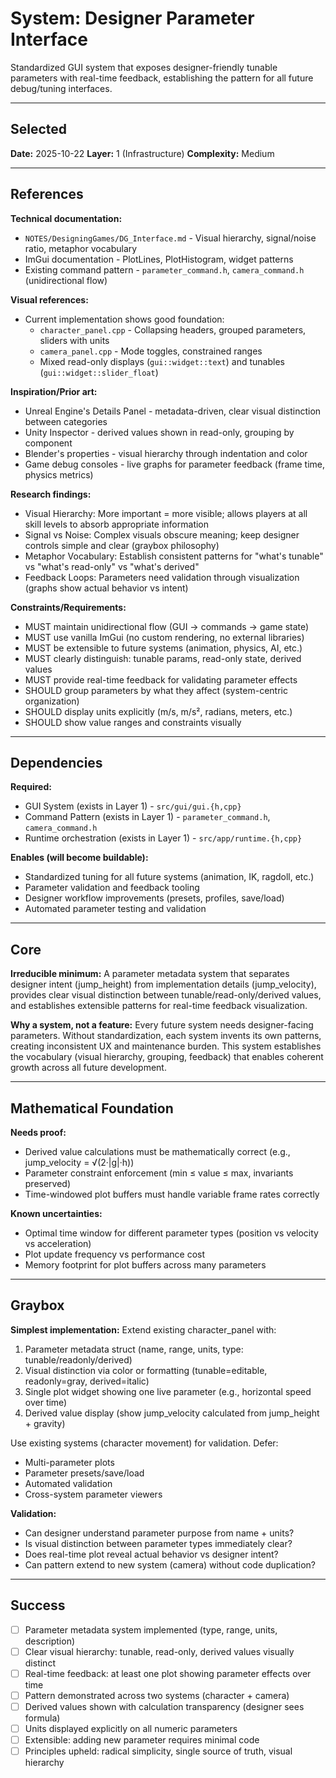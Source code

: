 # System: Designer Parameter Interface

Standardized GUI system that exposes designer-friendly tunable parameters with real-time feedback, establishing the pattern for all future debug/tuning interfaces.

---

<!-- BEGIN: SELECT/SELECTED -->
## Selected

**Date:** 2025-10-22
**Layer:** 1 (Infrastructure)
**Complexity:** Medium
<!-- END: SELECT/SELECTED -->

---

<!-- BEGIN: SELECT/REFERENCES -->
## References

**Technical documentation:**
- `NOTES/DesigningGames/DG_Interface.md` - Visual hierarchy, signal/noise ratio, metaphor vocabulary
- ImGui documentation - PlotLines, PlotHistogram, widget patterns
- Existing command pattern - `parameter_command.h`, `camera_command.h` (unidirectional flow)

**Visual references:**
- Current implementation shows good foundation:
  - `character_panel.cpp` - Collapsing headers, grouped parameters, sliders with units
  - `camera_panel.cpp` - Mode toggles, constrained ranges
  - Mixed read-only displays (`gui::widget::text`) and tunables (`gui::widget::slider_float`)

**Inspiration/Prior art:**
- Unreal Engine's Details Panel - metadata-driven, clear visual distinction between categories
- Unity Inspector - derived values shown in read-only, grouping by component
- Blender's properties - visual hierarchy through indentation and color
- Game debug consoles - live graphs for parameter feedback (frame time, physics metrics)

**Research findings:**
- Visual Hierarchy: More important = more visible; allows players at all skill levels to absorb appropriate information
- Signal vs Noise: Complex visuals obscure meaning; keep designer controls simple and clear (graybox philosophy)
- Metaphor Vocabulary: Establish consistent patterns for "what's tunable" vs "what's read-only" vs "what's derived"
- Feedback Loops: Parameters need validation through visualization (graphs show actual behavior vs intent)

**Constraints/Requirements:**
- MUST maintain unidirectional flow (GUI → commands → game state)
- MUST use vanilla ImGui (no custom rendering, no external libraries)
- MUST be extensible to future systems (animation, physics, AI, etc.)
- MUST clearly distinguish: tunable params, read-only state, derived values
- MUST provide real-time feedback for validating parameter effects
- SHOULD group parameters by what they affect (system-centric organization)
- SHOULD display units explicitly (m/s, m/s², radians, meters, etc.)
- SHOULD show value ranges and constraints visually
<!-- END: SELECT/REFERENCES -->

---

<!-- BEGIN: SELECT/DEPENDENCIES -->
## Dependencies

**Required:**
- GUI System (exists in Layer 1) - `src/gui/gui.{h,cpp}`
- Command Pattern (exists in Layer 1) - `parameter_command.h`, `camera_command.h`
- Runtime orchestration (exists in Layer 1) - `src/app/runtime.{h,cpp}`

**Enables (will become buildable):**
- Standardized tuning for all future systems (animation, IK, ragdoll, etc.)
- Parameter validation and feedback tooling
- Designer workflow improvements (presets, profiles, save/load)
- Automated parameter testing and validation
<!-- END: SELECT/DEPENDENCIES -->

---

<!-- BEGIN: SELECT/CORE -->
## Core

**Irreducible minimum:**
A parameter metadata system that separates designer intent (jump_height) from implementation details (jump_velocity), provides clear visual distinction between tunable/read-only/derived values, and establishes extensible patterns for real-time feedback visualization.

**Why a system, not a feature:**
Every future system needs designer-facing parameters. Without standardization, each system invents its own patterns, creating inconsistent UX and maintenance burden. This system establishes the vocabulary (visual hierarchy, grouping, feedback) that enables coherent growth across all future development.
<!-- END: SELECT/CORE -->

---

<!-- BEGIN: SELECT/MATHEMATICAL_FOUNDATION -->
## Mathematical Foundation

**Needs proof:**
- Derived value calculations must be mathematically correct (e.g., jump_velocity = √(2·|g|·h))
- Parameter constraint enforcement (min ≤ value ≤ max, invariants preserved)
- Time-windowed plot buffers must handle variable frame rates correctly

**Known uncertainties:**
- Optimal time window for different parameter types (position vs velocity vs acceleration)
- Plot update frequency vs performance cost
- Memory footprint for plot buffers across many parameters
<!-- END: SELECT/MATHEMATICAL_FOUNDATION -->

---

<!-- BEGIN: SELECT/GRAYBOX -->
## Graybox

**Simplest implementation:**
Extend existing character_panel with:
1. Parameter metadata struct (name, range, units, type: tunable/readonly/derived)
2. Visual distinction via color or formatting (tunable=editable, readonly=gray, derived=italic)
3. Single plot widget showing one live parameter (e.g., horizontal speed over time)
4. Derived value display (show jump_velocity calculated from jump_height + gravity)

Use existing systems (character movement) for validation. Defer:
- Multi-parameter plots
- Parameter presets/save/load
- Automated validation
- Cross-system parameter viewers

**Validation:**
- Can designer understand parameter purpose from name + units?
- Is visual distinction between parameter types immediately clear?
- Does real-time plot reveal actual behavior vs designer intent?
- Can pattern extend to new system (camera) without code duplication?
<!-- END: SELECT/GRAYBOX -->

---

<!-- BEGIN: SELECT/SUCCESS -->
## Success

- [ ] Parameter metadata system implemented (type, range, units, description)
- [ ] Clear visual hierarchy: tunable, read-only, derived values visually distinct
- [ ] Real-time feedback: at least one plot showing parameter effects over time
- [ ] Pattern demonstrated across two systems (character + camera)
- [ ] Derived values shown with calculation transparency (designer sees formula)
- [ ] Units displayed explicitly on all numeric parameters
- [ ] Extensible: adding new parameter requires minimal code
- [ ] Principles upheld: radical simplicity, single source of truth, visual hierarchy
<!-- END: SELECT/SUCCESS -->
